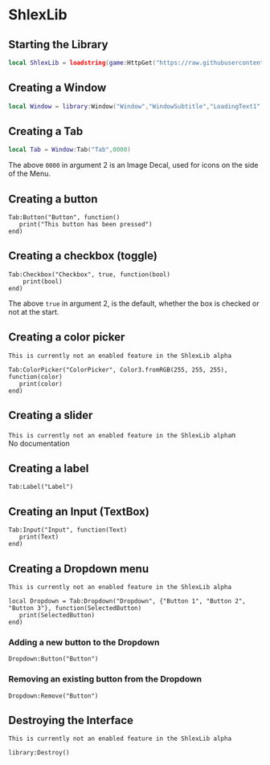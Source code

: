 # ShlexLib

## Starting the Library
```lua
local ShlexLib = loadstring(game:HttpGet("https://raw.githubusercontent.com/shlexsoftworks/ShlexLib/main/source"))()
```

## Creating a Window
```lua
local Window = library:Window("Window","WindowSubtitle","LoadingText1","LoadingText2","LoadingText3","LoadingTextFinal")
```

## Creating a Tab
```lua
local Tab = Window:Tab("Tab",0000)
```

The above ``0000`` in argument 2 is an Image Decal, used for icons on the side of the Menu.


## Creating a button
```
Tab:Button("Button", function()
   print("This button has been pressed")
end)
```

## Creating a checkbox (toggle)
```
Tab:Checkbox("Checkbox", true, function(bool)
    print(bool)
end)
```
The above ``true`` in argument 2, is the default, whether the box is checked or not at the start.

## Creating a color picker
``This is currently not an enabled feature in the ShlexLib alpha``
```
Tab:ColorPicker("ColorPicker", Color3.fromRGB(255, 255, 255), function(color)
   print(color)
end)
```

## Creating a slider
``This is currently not an enabled feature in the ShlexLib alpha``n\
No documentation

## Creating a label
```
Tab:Label("Label")
```

## Creating an Input (TextBox)
```
Tab:Input("Input", function(Text)
   print(Text)
end)
```

## Creating a Dropdown menu
``This is currently not an enabled feature in the ShlexLib alpha``
```
local Dropdown = Tab:Dropdown("Dropdown", {"Button 1", "Button 2", "Button 3"}, function(SelectedButton)
   print(SelectedButton)
end)
```

### Adding a new button to the Dropdown
```
Dropdown:Button("Button")
```

### Removing an existing button from the Dropdown
```
Dropdown:Remove("Button")
```

## Destroying the Interface
``This is currently not an enabled feature in the ShlexLib alpha``
```
library:Destroy()
```
